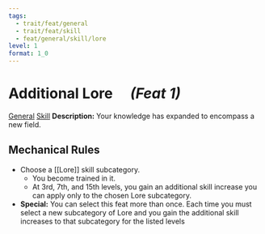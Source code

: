 ```yaml
---
tags:
  - trait/feat/general
  - trait/feat/skill
  - feat/general/skill/lore
level: 1
format: 1_0
---
```

# Additional Lore &emsp;*(Feat 1)*

[General](General.md "Feat Trait") [Skill](Skill.md "Feat Trait")
**Description:** Your knowledge has expanded to encompass a new field. 

## Mechanical Rules

- Choose a [[Lore]] skill subcategory.
	- You become trained in it.
	- At 3rd, 7th, and 15th levels, you gain an additional skill increase you can apply only to the chosen Lore subcategory.  
- **Special:** You can select this feat more than once. Each time you must select a new subcategory of Lore and you gain the additional skill increases to that subcategory for the listed levels